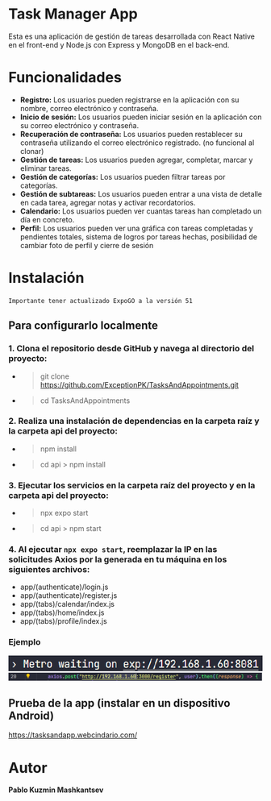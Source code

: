 # Task Manager App
Esta es una aplicación de gestión de tareas desarrollada con React Native en el front-end y Node.js con Express y MongoDB en el back-end.

# Funcionalidades
- **Registro:** Los usuarios pueden registrarse en la aplicación con su nombre, correo electrónico y contraseña.
- **Inicio de sesión:** Los usuarios pueden iniciar sesión en la aplicación con su correo electrónico y contraseña.
- **Recuperación de contraseña:** Los usuarios pueden restablecer su contraseña utilizando el correo electrónico registrado. (no funcional al clonar)
- **Gestión de tareas:** Los usuarios pueden agregar, completar, marcar y eliminar tareas.
- **Gestión de categorías:** Los usuarios pueden filtrar tareas por categorías.
- **Gestión de subtareas:** Los usuarios pueden entrar a una vista de detalle en cada tarea, agregar notas y activar recordatorios.
- **Calendario:** Los usuarios pueden ver cuantas tareas han completado un día en concreto.
- **Perfil:** Los usuarios pueden ver una gráfica con tareas completadas y pendientes totales, sistema de logros por tareas hechas, posibilidad de cambiar foto de perfil y cierre de sesión

# Instalación
``Importante tener actualizado ExpoGO a la versión 51``
## Para configurarlo localmente
### 1. Clona el repositorio desde GitHub y navega al directorio del proyecto:
- > git clone https://github.com/ExceptionPK/TasksAndAppointments.git
- > cd TasksAndAppointments


### 2. Realiza una instalación de dependencias en la carpeta raíz y la carpeta api del proyecto:
- > npm install
- > cd api > npm install

### 3. Ejecutar los servicios en la carpeta raíz del proyecto y en la carpeta api del proyecto:
- > npx expo start
- > cd api > npm start 

### 4. Al ejecutar `npx expo start`, reemplazar la IP en las solicitudes Axios por la generada en tu máquina en los siguientes archivos:
- app/(authenticate)/login.js
- app/(authenticate)/register.js
- app/(tabs)/calendar/index.js
- app/(tabs)/home/index.js
- app/(tabs)/profile/index.js

### Ejemplo
![](https://github.com/ExceptionPK/TasksAndAppointments/blob/main/2.PNG)
![](https://github.com/ExceptionPK/TasksAndAppointments/blob/main/1.PNG)

## Prueba de la app (instalar en un dispositivo Android)
https://tasksandapp.webcindario.com/

# Autor
**Pablo Kuzmin Mashkantsev**
